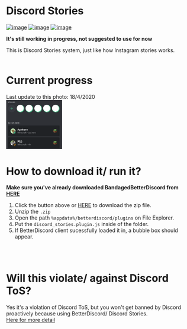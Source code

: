# Discord Stories

[![image](https://img.shields.io/github/issues/pickaxe828/Discord-Stories?style=flat-square)](https://github.com/pickaxe828/Discord-Stories/issues)
[![image](https://img.shields.io/github/forks/pickaxe828/Discord-Stories?style=flat-square)](https://github.com/pickaxe828/Discord-Stories/network/members)
[![image](https://img.shields.io/github/license/pickaxe828/Discord-Stories?style=flat-square)](https://github.com/pickaxe828/Discord-Stories)

**It's still working in progress, not suggested to use for now** 
<br/>

This is Discord Stories system, just like how Instagram stories works.
<br/>
<br/>

# Current progress
Last update to this photo: 18/4/2020
<br/>
<img src="https://raw.githubusercontent.com/pickaxe828/img/e81bc82bf1d8e08907ba4fc60cbcf087ff745bc0/discord-stories-wip-2.PNG" width="30%" height="30%">

# How to download it/ run it?
**Make sure you've already downloaded BandagedBetterDiscord from [HERE](https://rauenzi.github.io/BetterDiscordApp/)**

1. Click the button above or [HERE](https://github.com/pickaxe828/Discord-Stories/archive/refs/heads/main.zip) to download the zip file.
2. Unzip the `.zip`
3. Open the path `%appdata%/betterdiscord/plugins` on File Explorer.
4. Put the `discord_stories.plugin.js` inside of the folder.
5. If BetterDiscord client sucessfully loaded it in, a bubble box should appear.
<br/>
<br/>

# Will this violate/ against Discord ToS?
Yes it's a violation of Discord ToS, but you won't get banned by Discord proactively because using BetterDiscord/ Discord Stories.
<br/>
[Here for more detail](https://www.reddit.com/r/discordapp/comments/9mtdxr/why_is_betterdiscord_against_the_tos/e7hap1q)
<br/>
<br/>


